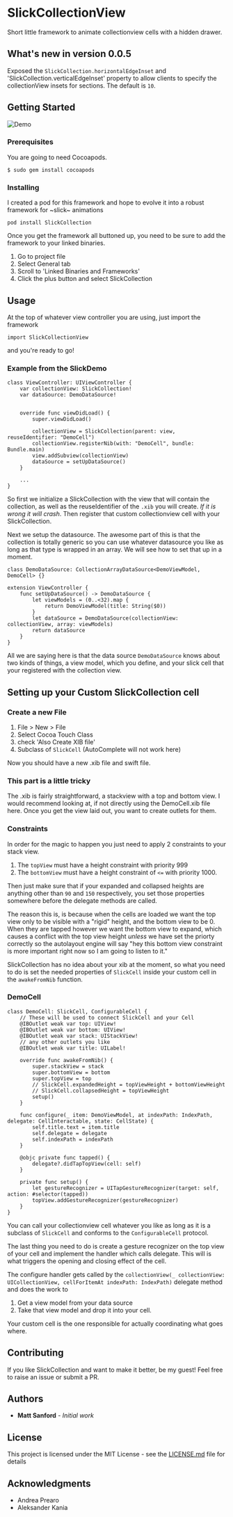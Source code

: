 # SlickCollectionView
Short little framework to animate collectionview cells with a hidden drawer. 

## What's new in version 0.0.5
Exposed the `SlickCollection.horizontalEdgeInset` and 'SlickCollection.verticalEdgeInset' property to allow clients to specify the collectionView insets for sections. The default is `10`.





## Getting Started
![Demo](https://github.com/mhs2342/SlickCollectionView/blob/master/Slick.gif)

### Prerequisites

You are going to need Cocoapods.

```
$ sudo gem install cocoapods
```

### Installing

I created a pod for this framework and hope to evolve it into a robust framework for ~slick~ animations

```
pod install SlickCollection
```

Once you get the framework all buttoned up, you need to be sure to add the framework to your linked binaries. 

1. Go to project file 
2. Select General tab
3. Scroll to 'Linked Binaries and Frameworks'
4. Click the plus button and select SlickCollection

## Usage

At the top of whatever view controller you are using, just import the framework 
```
import SlickCollectionView
```
and you're ready to go! 

### Example from the SlickDemo

```
class ViewController: UIViewController {
    var collectionView: SlickCollection!
    var dataSource: DemoDataSource!

    
    override func viewDidLoad() {
        super.viewDidLoad()

        collectionView = SlickCollection(parent: view, reuseIdentifier: "DemoCell")
        collectionView.registerNib(with: "DemoCell", bundle: Bundle.main)
        view.addSubview(collectionView)
        dataSource = setUpDataSource()
    }

	...
}
```
So first we initialize a SlickCollection with the view that will contain the collection, as well as the reuseIdentifier of the `.xib` you will create. *If it is wrong it will crash*. Then register that custom collectionview cell with your SlickCollection.

Next we setup the datasource. The awesome part of this is that the collection is totally generic so you can use whatever datasource you like as long as that type is wrapped in an array. We will see how to set that up in a moment.
```
class DemoDataSource: CollectionArrayDataSource<DemoViewModel, DemoCell> {}

extension ViewController {
    func setUpDataSource() -> DemoDataSource {
        let viewModels = (0..<32).map {
            return DemoViewModel(title: String($0))
        }
        let dataSource = DemoDataSource(collectionView: collectionView, array: viewModels)
        return dataSource
    }
}

```

All we are saying here is that the data source `DemoDataSource` knows about two kinds of things, a view model, which you define, and your slick cell that your registered with the collection view.

## Setting up your Custom SlickCollection cell
### Create a new File
1. File > New > File
2. Select Cocoa Touch Class
3. check 'Also Create XIB file'
4. Subclass of `SlickCell` (AutoComplete will not work here)

Now you should have a new .xib file and swift file.

### This part is a little tricky
The .xib is fairly straightforward, a stackview with a top and bottom view. I would recommend looking at, if not directly using the DemoCell.xib file here. Once you get the view laid out, you want to create outlets for them.

### Constraints
In order for the magic to happen you just need to apply 2 constraints to your stack view. 
  
1. The `topView` must have a height constraint with priority 999
2. The `bottomView` must have a height constraint of `<=` with priority 1000. 

Then just make sure that if your expanded and collapsed heights are anything other than `90` and `150` respectively, you set those properties somewhere before the delegate methods are called.

The reason this is, is because when the cells are loaded we want the top view only to be visible with a "rigid" height, and the bottom view to be 0. When they are tapped however we want the bottom view to expand, which causes a conflict with the top view height _unless_ we have set the priorty correctly so the autolayout engine will say "hey this bottom view constraint is more important right now so I am going to listen to it."

SlickCollection has no idea about your xib at the moment, so what you need to do is set the needed properties of `SlickCell` inside your custom cell in the `awakeFromNib` function. 

### DemoCell
```
class DemoCell: SlickCell, ConfigurableCell {
	// These will be used to connect SlickCell and your Cell
	@IBOutlet weak var top: UIView!
    @IBOutlet weak var bottom: UIView!
    @IBOutlet weak var stack: UIStackView!
	// any other outlets you like 
    @IBOutlet weak var title: UILabel!

    override func awakeFromNib() {
        super.stackView = stack
        super.bottomView = bottom
        super.topView = top
        // SlickCell.expandedHeight = topViewHeight + bottomViewHeight
        // SlickCell.collapsedHeight = topViewHeight
        setup()
    }

    func configure(_ item: DemoViewModel, at indexPath: IndexPath, delegate: CellInteractable, state: CellState) {
        self.title.text = item.title
        self.delegate = delegate
        self.indexPath = indexPath
    }

    @objc private func tapped() {
        delegate?.didTapTopView(cell: self)
    }

    private func setup() {
        let gestureRecognizer = UITapGestureRecognizer(target: self, action: #selector(tapped))
        topView.addGestureRecognizer(gestureRecognizer)
    }
}
```
You can call your collectionview cell whatever you like as long as it is a subclass of `SlickCell` and conforms to the `ConfigurableCell` protocol.

The last thing you need to do is create a gesture recognizer on the top view of your cell and implement the handler which calls delegate. This will is what triggers the opening and closing effect of the cell.

The configure handler gets called by the `collectionView(_ collectionView: UICollectionView,
         cellForItemAt indexPath: IndexPath)` delegate method and does the work to 

 1. Get a view model from your data source
 2. Take that view model and drop it into your cell. 
         
Your custom cell is the one responsible for actually coordinating what goes where.


## Contributing

If you like SlickCollection and want to make it better, be my guest! Feel free to raise an issue or submit a PR.

## Authors

* **Matt Sanford** - *Initial work*


## License

This project is licensed under the MIT License - see the [LICENSE.md](LICENSE.md) file for details

## Acknowledgments

* Andrea Prearo
* Aleksander Kania

